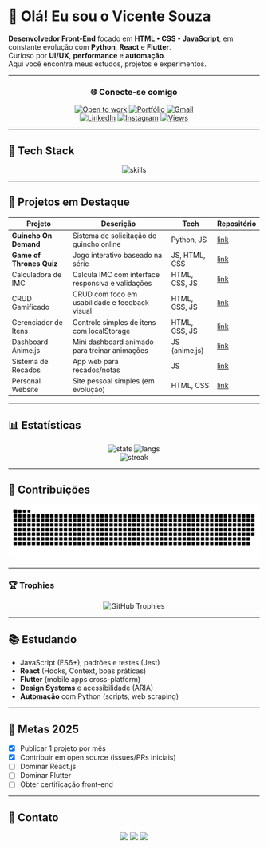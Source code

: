 # 👋 Olá! Eu sou o **Vicente Souza**

**Desenvolvedor Front-End** focado em **HTML • CSS • JavaScript**, em constante evolução com **Python**, **React** e **Flutter**.  
Curioso por **UI/UX**, **performance** e **automação**.  
Aqui você encontra meus estudos, projetos e experimentos.

---

<div align="center">

### 🌐 Conecte-se comigo

<a href="#"><img src="https://img.shields.io/badge/Open%20to%20Work-YES-success?style=for-the-badge&logo=github" alt="Open to work"/></a>
<a href="#"><img src="https://img.shields.io/badge/Portf%C3%B3lio-Em%20Breve-blue?style=for-the-badge&logo=vercel" alt="Portfólio"/></a>
<a href="mailto:vicenteesouza371@gmail.com"><img src="https://img.shields.io/badge/Gmail-vicenteesouza371%40gmail.com-D14836?style=for-the-badge&logo=gmail&logoColor=white" alt="Gmail"/></a>  
<a href="https://www.linkedin.com/in/vicente-souza-146b4527a/"><img src="https://img.shields.io/badge/LinkedIn-Vicente%20Souza-0077B5?style=for-the-badge&logo=linkedin&logoColor=white" alt="LinkedIn"/></a>
<a href="https://www.instagram.com/vicente_de_souza_/"><img src="https://img.shields.io/badge/Instagram-@vicente__de__souza__-E4405F?style=for-the-badge&logo=instagram&logoColor=white" alt="Instagram"/></a>
<a href="#"><img src="https://komarev.com/ghpvc/?username=Souza371&style=for-the-badge&color=8A2BE2&label=Profile+Views" alt="Views"/></a>

</div>

---

## 🧰 Tech Stack

<div align="center">
  <img src="https://skillicons.dev/icons?i=html,css,js,python,react,flutter,nodejs,git,linux,vscode" alt="skills"/>
</div>

---

## 🚀 Projetos em Destaque

| Projeto              | Descrição                                         | Tech          | Repositório                                                                            |
| -------------------- | ------------------------------------------------- | ------------- | -------------------------------------------------------------------------------------- |
| **Guincho On Demand** | Sistema de solicitação de guincho online         | Python, JS    | [link](https://github.com/Souza371/Guincho-On-demand)                                 |
| **Game of Thrones Quiz** | Jogo interativo baseado na série              | JS, HTML, CSS | [link](https://github.com/Souza371/Game-of-Trones)                                    |
| Calculadora de IMC   | Calcula IMC com interface responsiva e validações | HTML, CSS, JS | [link](https://github.com/Souza371/-Calculadora-de-IMC)                               |
| CRUD Gamificado      | CRUD com foco em usabilidade e feedback visual    | HTML, CSS, JS | [link](https://github.com/Souza371/Projeto-Final-CRUD-Gamificado)                     |
| Gerenciador de Itens | Controle simples de itens com localStorage        | HTML, CSS, JS | [link](https://github.com/Souza371/gerenciador_itens)                                 |
| Dashboard Anime.js   | Mini dashboard animado para treinar animações     | JS (anime.js) | [link](https://github.com/Souza371/Mini-Projeto-Dashboard-de-Anima-es-Anime.js-)      |
| Sistema de Recados   | App web para recados/notas                        | JS            | [link](https://github.com/Souza371/Projeto-Final-Sistema-de-Recados)                  |
| Personal Website     | Site pessoal simples (em evolução)                | HTML, CSS     | [link](https://github.com/Souza371/PersonalWebsite)                                   |

---

## 📊 Estatísticas

<div align="center">
  <img width="49%" src="https://github-readme-stats.vercel.app/api?username=Souza371&show_icons=true&theme=dracula&include_all_commits=true" alt="stats"/>
  <img width="49%" src="https://github-readme-stats.vercel.app/api/top-langs/?username=Souza371&layout=compact&langs_count=8&theme=dracula" alt="langs"/>
</div>

<div align="center">
  <img src="https://streak-stats.demolab.com?user=Souza371&theme=dark&date_format=j%20M%5B%20Y%5D" alt="streak"/>
</div>

---

## 🐍 Contribuições

<div align="center">
  <img src="https://raw.githubusercontent.com/Souza371/Souza371/output/github-contribution-grid-snake-dark.svg" alt="snake animation"/>
</div>

---

### 🏆 Trophies

<div align="center">
  <img src="https://github-profile-trophy.vercel.app/?username=Souza371&theme=darkhub&row=1&column=7" alt="GitHub Trophies" />
</div>

---

## 📚 Estudando

- JavaScript (ES6+), padrões e testes (Jest)
- **React** (Hooks, Context, boas práticas)
- **Flutter** (mobile apps cross-platform)
- **Design Systems** e acessibilidade (ARIA)
- **Automação** com Python (scripts, web scraping)

---

## 🎯 Metas 2025

- [x] Publicar 1 projeto por mês  
- [x] Contribuir em open source (issues/PRs iniciais)  
- [ ] Dominar React.js  
- [ ] Dominar Flutter  
- [ ] Obter certificação front-end  

---

## 💬 Contato

<div align="center">
  <a href="mailto:vicenteesouza371@gmail.com"><img src="https://img.shields.io/badge/Email-D14836?style=for-the-badge&logo=gmail&logoColor=white"/></a>
  <a href="https://www.linkedin.com/in/vicente-souza-146b4527a/"><img src="https://img.shields.io/badge/LinkedIn-0077B5?style=for-the-badge&logo=linkedin&logoColor=white"/></a>
  <a href="https://www.instagram.com/vicente_de_souza_/"><img src="https://img.shields.io/badge/Instagram-E4405F?style=for-the-badge&logo=instagram&logoColor=white"/></a>
</div>
